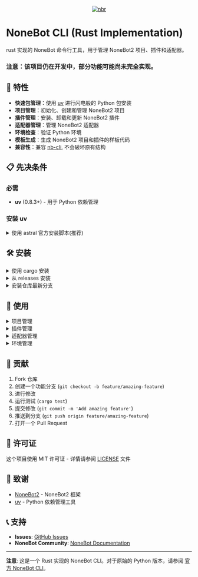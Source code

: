<div align="center">

[![nbr](https://socialify.git.ci/fllesser/nbr/image?issues=1&language=1&logo=https%3A%2F%2Fnonebot.dev%2Flogo.png&name=1&owner=1&stargazers=1&theme=Light)](https://github.com/fllesser/nbr)

</div>

# NoneBot CLI (Rust Implementation)

rust 实现的 NoneBot 命令行工具，用于管理 NoneBot2 项目、插件和适配器。

### 注意：该项目仍在开发中，部分功能可能尚未完全实现。

## 🚀 特性

- **快速包管理**：使用 [uv](https://astral.sh/blog/uv) 进行闪电般的 Python 包安装
- **项目管理**：初始化、创建和管理 NoneBot2 项目
- **插件管理**：安装、卸载和更新 NoneBot2 插件
- **适配器管理**：管理 NoneBot2 适配器
- **环境检查**：验证 Python 环境
- **模板生成**：生成 NoneBot2 项目和插件的样板代码
- **兼容性**：兼容 [nb-cli](https://github.com/nonebot/nb-cli), 不会破坏原有结构

## 📋 先决条件

### 必需
- **uv** (0.8.3+) - 用于 Python 依赖管理

### 安装 uv
<details>
<summary>使用 astral 官方安装脚本(推荐)</summary>

    curl -LsSf https://astral.sh/uv/install.sh | sh

</details>

## 🛠 安装

<details>
<summary>使用 cargo 安装</summary>

    cargo install nbr

</details>

<details>
<summary>从 releases 安装</summary>

仅支持 Linux(x86_64), MacOS(arm64) 和 Windows(x86_64)

<details>
<summary>Linux(x86_64) 安装</summary>

从 GitHub Releases 下载最新版本

    curl -LsSf https://github.com/fllesser/nbr/releases/latest/download/nbr-Linux-musl-x86_64.tar.gz | tar -xzf -

将二进制文件移动到 PATH

    sudo mv nbr /usr/local/bin/
</details>

<details>
<summary>MacOS(arm64)</summary>

从 GitHub Releases 下载最新版本

    curl -LsSf https://github.com/fllesser/nbr/releases/latest/download/nbr-macOS-arm64.tar.gz | tar -xzf -

将二进制文件移动到 PATH

    sudo mv nbr /Users/{username}/.local/bin/
</details>

<details>
<summary>Windows(x86_64)</summary>

从 GitHub Releases 下载最新版本

    curl -LsSf https://github.com/fllesser/nbr/releases/latest/download/nbr-Windows-msvc-x86_64.zip | tar -xzf -

将二进制文件移动到 PATH

    ...
</details>

</details>

<details>
<summary>安装仓库最新分支</summary>

克隆仓库

    git clone https://github.com/fllesser/nbr.git

全局安装

    cargo install --path .

</details>


## 📖 使用


<details>
<summary>项目管理</summary>

创建一个新的 NoneBot2 项目，选项 `-p` / `--python` 指定 Python 版本

    nbr create

运行 NoneBot2 项目，选项 `-r` / `--reload` 重新加载项目

    nbr run

</details>

<details>
<summary>插件管理</summary>

安装一个插件

    nbr plugin install nonebot-plugin-emojilike

安装一个插件，指定索引

    nbr plugin install nonebot-plugin-emojilike --index https://pypi.org/simple/

从 github 仓库安装一个插件

    nbr plugin install https://github.com/fllesser/nonebot-plugin-abs@master

卸载一个插件

    nbr plugin uninstall nonebot-plugin-emojilike

更新一个插件，选项 `-r` / `--reinstall` 重新安装这个插件

    nbr plugin update <plugin>

更新所有插件

    nbr plugin update --all

列出所有已安装的插件，选项 `--outdated` 列出过时的插件

    nbr plugin list

</details>

<details>
<summary>适配器管理</summary>

安装适配器

    nbr adapter install

卸载适配器

    nbr adapter uninstall

列出所有已安装的适配器，选项 `-a` / `--all` 列出所有已安装的适配器

    nbr adapter list

</details>


<details>
<summary>环境管理</summary>

检查环境状态

    nbr env check

打印环境信息

    nbr env info

</details>


## 🤝 贡献

1. Fork 仓库
2. 创建一个功能分支 (`git checkout -b feature/amazing-feature`)
3. 进行修改
4. 运行测试 (`cargo test`)
5. 提交修改 (`git commit -m 'Add amazing feature'`)
6. 推送到分支 (`git push origin feature/amazing-feature`)
7. 打开一个 Pull Request

## 📝 许可证

这个项目使用 MIT 许可证 - 详情请参阅 [LICENSE](LICENSE) 文件

## 🙏 致谢

- [NoneBot2](https://github.com/nonebot/nonebot2) - NoneBot2 框架
- [uv](https://github.com/astral-sh/uv) - Python 依赖管理工具

## 📞 支持

- **Issues**: [GitHub Issues](https://github.com/fllesser/nbr/issues)
- **NoneBot Community**: [NoneBot Documentation](https://v2.nonebot.dev/)

---

**注意**: 这是一个 Rust 实现的 NoneBot CLI。对于原始的 Python 版本，请参阅 [官方 NoneBot CLI](https://github.com/nonebot/nb-cli)。